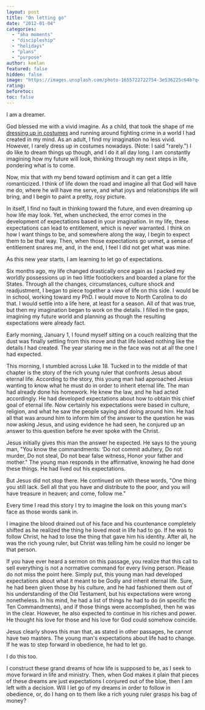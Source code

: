 ```yaml
---
layout: post
title: "On letting go"
date: "2012-01-04"
categories: 
  - "aha moments"
  - "discipleship"
  - "holidays"
  - "plans"
  - "purpose"
author: keelan
featured: false
hidden: false
image: "https://images.unsplash.com/photo-1655722722754-3e536225c64b?q=80&w=1074&auto=format&fit=crop&ixlib=rb-4.1.0&ixid=M3wxMjA3fDB8MHxwaG90by1wYWdlfHx8fGVufDB8fHx8fA%3D%3D"
rating:
beforetoc:
toc: false
---
```


I am a dreamer.

God blessed me with a vivid imagine. As a child, that took the shape of me [dressing up in costumes](http://blog.keelancook.com/2011/12/unsalty-salt.html "Unsalty salt") and running around fighting crime in a world I had created in my mind. As an adult, I find my imagination no less vivid. However, I rarely dress up in costumes nowadays. (Note: I said "rarely.") I do like to dream things up though, and I do it all day long. I am constantly imagining how my future will look, thinking through my next steps in life, pondering what is to come.

Now, mix that with my bend toward optimism and it can get a little romanticized. I think of life down the road and imagine all that God will have me do, where he will have me serve, and what joys and relationships life will bring, and I begin to paint a pretty, rosy picture.

In itself, I find no fault in thinking toward the future, and even dreaming up how life may look. Yet, when unchecked, the error comes in the development of expectations based in your imagination. In my life, these expectations can lead to entitlement, which is never warranted. I think on how I want things to be, and somewhere along the way, I begin to expect them to be that way. Then, when those expectations go unmet, a sense of entitlement snares me, and, in the end, I feel I did not get what was mine.

As this new year starts, I am learning to let go of expectations.

Six months ago, my life changed drastically once again as I packed my worldly possessions up in two little footlockers and boarded a plane for the States. Through all the changes, circumstances, culture shock and readjustment, I began to piece together a view of life on this side. I would be in school, working toward my PhD. I would move to North Carolina to do that. I would settle into a life here, at least for a season. All of that was true, but then my imagination began to work on the details. I filled in the gaps, imagining my future world and planning as though the resulting expectations were already fact.

Early morning, January 1, I found myself sitting on a couch realizing that the dust was finally settling from this move and that life looked nothing like the details I had created. The year staring me in the face was not at all the one I had expected.

This morning, I stumbled across Luke 18. Tucked in to the middle of that chapter is the story of the rich young ruler that confronts Jesus about eternal life. According to the story, this young man had approached Jesus wanting to know what he must do in order to inherit eternal life. The man had already done his homework. He knew the law, and he had acted accordingly. He had developed expectations about how to obtain this chief goal of eternal life. Now certainly his expectations were based in culture, religion, and what he saw the people saying and doing around him. He had all that was around him to inform him of the answer to the question he was now asking Jesus, and using evidence he had seen, he conjured up an answer to this question before he ever spoke with the Christ.

Jesus initially gives this man the answer he expected. He says to the young man, "You know the commandments: ‘Do not commit adultery, Do not murder, Do not steal, Do not bear false witness, Honor your father and mother." The young man responds in the affirmative, knowing he had done these things. He had lived out his expectations.

But Jesus did not stop there. He continued on with these words, "One thing you still lack. Sell all that you have and distribute to the poor, and you will have treasure in heaven; and come, follow me."

Every time I read this story I try to imagine the look on this young man's face as those words sank in.

I imagine the blood drained out of his face and his countenance completely shifted as he realized the thing he loved most in life had to go. If he was to follow Christ, he had to lose the thing that gave him his identity. After all, he was the rich young ruler, but Christ was telling him he could no longer be that person.

If you have ever heard a sermon on this passage, you realize that this call to sell everything is not a normative command for every living person. Please do not miss the point here. Simply put, this young man had developed expectations about what it meant to be Godly and inherit eternal life. Sure, he had been given those by his culture, and he had fashioned them out of his understanding of the Old Testament, but his expectations were wrong nonetheless. In his mind, he had a list of things he had to do (in specific the Ten Commandments), and if those things were accomplished, then he was in the clear. However, he also expected to continue in his riches and power. He thought his love for those and his love for God could somehow coincide.

Jesus clearly shows this man that, as stated in other passages, he cannot have two masters. The young man's expectations about life had to change. If he was to step forward in obedience, he had to let go.

I do this too.

I construct these grand dreams of how life is supposed to be, as I seek to move forward in life and ministry. Then, when God makes it plain that pieces of these dreams are just expectations I conjured out of the blue, then I am left with a decision. Will I let go of my dreams in order to follow in obedience, or, do I hang on to them like a rich young ruler grasps his bag of money?
